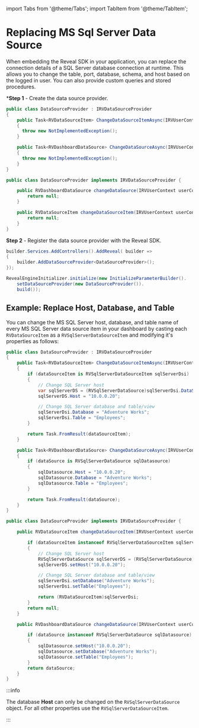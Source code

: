 import Tabs from '@theme/Tabs';
import TabItem from '@theme/TabItem';

# Replacing MS Sql Server Data Source

When embedding the Reveal SDK in your application, you can replace the connection details of a SQL Server database connection at runtime. This allows you to change the table, port, database, schema, and host based on the logged in user. You can also provide custom queries and stored procedures.

***Step 1** - Create the data source provider.

<Tabs groupId="code">
  <TabItem value="aspnet" label="ASP.NET" default>

```cs
public class DataSourceProvider : IRVDataSourceProvider
{
    public Task<RVDataSourceItem> ChangeDataSourceItemAsync(IRVUserContext userContext, string dashboardId, RVDataSourceItem dataSourceItem)
    {
      throw new NotImplementedException();
    }

    public Task<RVDashboardDataSource> ChangeDataSourceAsync(IRVUserContext userContext, RVDashboardDataSource dataSource)
    {
      throw new NotImplementedException();
    }
}
```

  </TabItem>

  <TabItem value="java" label="Java">

```java
public class DataSourceProvider implements IRVDataSourceProvider {

	public RVDashboardDataSource changeDataSource(IRVUserContext userContext, RVDashboardDataSource dataSource) {
		return null;
	}

	public RVDataSourceItem changeDataSourceItem(IRVUserContext userContext, String dashboardsID, RVDataSourceItem dataSourceItem) {
		return null;
	}
}
```

  </TabItem>

</Tabs>

**Step 2** - Register the data source provider with the Reveal SDK.

<Tabs groupId="code">
  <TabItem value="aspnet" label="ASP.NET" default>

```cs
builder.Services.AddControllers().AddReveal( builder =>
{
    builder.AddDataSourceProvider<DataSourceProvider>();
});
```

  </TabItem>

  <TabItem value="java" label="Java">

```java
RevealEngineInitializer.initialize(new InitializeParameterBuilder().
    setDataSourceProvider(new DataSourceProvider()).
    build());
```

  </TabItem>

</Tabs>

## Example: Replace Host, Database, and Table

You can change the MS SQL Server host, database, and table name of every MS SQL Server data source item in your dashboard by casting each `RVDataSourceItem` as a `RVSqlServerDataSourceItem` and modifying it's properties as follows:

<Tabs groupId="code">
  <TabItem value="aspnet" label="ASP.NET" default>

```cs
public class DataSourceProvider : IRVDataSourceProvider
{
    public Task<RVDataSourceItem> ChangeDataSourceItemAsync(IRVUserContext userContext, string dashboardId, RVDataSourceItem dataSourceItem)
    {
        if (dataSourceItem is RVSqlServerDataSourceItem sqlServerDsi)
        {
            // Change SQL Server host
            var sqlServerDS = (RVSqlServerDataSource)sqlServerDsi.DataSource;
            sqlServerDS.Host = "10.0.0.20";

            // Change SQL Server database and table/view
            sqlServerDsi.Database = "Adventure Works";
            sqlServerDsi.Table = "Employees";
        }

        return Task.FromResult(dataSourceItem);
    }

    public Task<RVDashboardDataSource> ChangeDataSourceAsync(IRVUserContext userContext, RVDashboardDataSource dataSource)
    {
        if (dataSource is RVSqlServerDataSource sqlDatasource)
        {
            sqlDatasource.Host = "10.0.0.20";
            sqlDatasource.Database = "Adventure Works";
            sqlDatasource.Table = "Employees";
        }

        return Task.FromResult(dataSource);
    }
}
```

  </TabItem>

  <TabItem value="java" label="Java">

```java
public class DataSourceProvider implements IRVDataSourceProvider {

    public RVDataSourceItem changeDataSourceItem(IRVUserContext userContext, String dashboardsID, RVDataSourceItem dataSourceItem) {

        if (dataSourceItem instanceof RVSqlServerDataSourceItem sqlServerDsi)
        {
            // Change SQL Server host
            RVSqlServerDataSource sqlServerDS = (RVSqlServerDataSource)sqlServerDsi.getDataSource();
            sqlServerDS.setHost("10.0.0.20");            

            // Change SQL Server database and table/view
            sqlServerDsi.setDatabase("Adventure Works");
            sqlServerDsi.setTable("Employees");

            return (RVDataSourceItem)sqlServerDsi;
        }
        return null;
    }

    public RVDashboardDataSource changeDataSource(IRVUserContext userContext, RVDashboardDataSource dataSource) {

        if (dataSource instanceof RVSqlServerDataSource sqlDatasource)
        {
            sqlDatasource.setHost("10.0.0.20");
            sqlDatasource.setDatabase("Adventure Works");
            sqlDatasource.setTable("Employees");
        }
        return dataSource;
    }
}
```

  </TabItem>

</Tabs>

:::info

The database **Host** can only be changed on the `RVSqlServerDataSource` object. For all other properties use the `RVSqlServerDataSourceItem`.

:::
